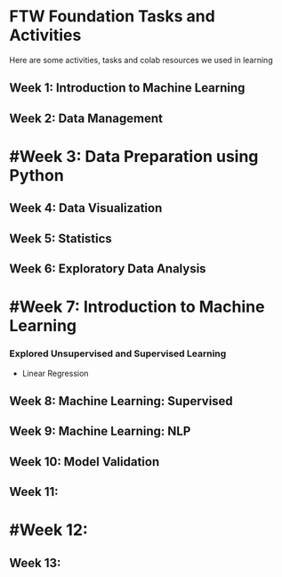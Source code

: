 # FTW Foundation Tasks and Activities

Here are some activities, tasks and colab resources we used in learning


## Week 1: Introduction to Machine Learning

## Week 2: Data Management

# #Week 3: Data Preparation using Python

## Week 4: Data Visualization

## Week 5: Statistics

## Week 6: Exploratory Data Analysis

# #Week 7: Introduction to Machine Learning

### Explored Unsupervised and Supervised Learning
* Linear Regression

## Week 8: Machine Learning: Supervised 

## Week 9: Machine Learning: NLP

## Week 10: Model Validation

## Week 11: 

# #Week 12:

## Week 13:
